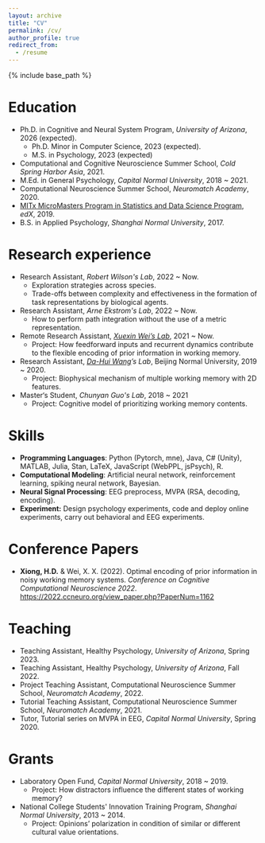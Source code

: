 ```yaml
---
layout: archive
title: "CV"
permalink: /cv/
author_profile: true
redirect_from:
  - /resume
---
```


{% include base_path %}

Education
======
* Ph.D. in Cognitive and Neural System Program, *University of Arizona*, 2026 (expected).
  * Ph.D. Minor in Computer Science, 2023 (expected).
  * M.S. in Psychology, 2023 (expected)
* Computational and Cognitive Neuroscience Summer School, *Cold Spring Harbor Asia*, 2021.
* M.Ed. in General Psychology, *Capital Normal University*, 2018 ~ 2021.
* Computational Neuroscience Summer School, *Neuromatch Academy*, 2020.
* [MITx MicroMasters Program in Statistics and Data Science Program](https://micromasters.mit.edu/ds/), *edX*, 2019.
* B.S. in Applied Psychology, *Shanghai Normal University*, 2017.

Research experience
======
* Research Assistant, *Robert Wilson's Lab*, 2022 ~ Now.
  * Exploration strategies across species.
  * Trade-offs between complexity and effectiveness in the formation of task representations by biological agents.
* Research Assistant, *Arne Ekstrom's Lab*, 2022 ~ Now.
  * How to perform path integration without the use of a metric representation.
* Remote Research Assistant, *[Xuexin Wei’s Lab](https://sites.google.com/view/xxweineuraltheory/research)*, 2021 ~ Now.
  * Project: How feedforward inputs and recurrent dynamics contribute to the flexible encoding of prior information in working memory.
* Research Assistant, *[Da-Hui Wang](https://scholar.google.com.au/citations?user=6BkFUZcAAAAJ&hl=en)’s Lab*, Beijing Normal University, 2019 ~ 2020.
  * Project: Biophysical mechanism of multiple working memory with 2D features.
* Master‘s Student, *Chunyan Guo's Lab*, 2018 ~ 2021
  * Project: Cognitive model of prioritizing working memory contents. 

Skills
======
* **Programming Languages**: Python (Pytorch, mne), Java, C# (Unity), MATLAB, Julia, Stan, LaTeX, JavaScript (WebPPL, jsPsych), R.
* **Computational Modeling**: Artificial neural network, reinforcement learning, spiking neural network, Bayesian.
* **Neural Signal Processing**: EEG preprocess, MVPA (RSA, decoding, encoding).
* **Experiment:** Design psychology experiments, code and deploy online experiments, carry out behavioral and EEG experiments.

Conference Papers
======

- **Xiong, H.D.** & Wei, X. X. (2022). Optimal encoding of prior information in noisy working memory systems. *Conference on Cognitive Computational Neuroscience 2022*. https://2022.ccneuro.org/view_paper.php?PaperNum=1162

Teaching
======

- Teaching Assistant, Healthy Psychology, *University of Arizona*, Spring 2023.
- Teaching Assistant, Healthy Psychology, *University of Arizona*, Fall 2022.
- Project Teaching Assistant, Computational Neuroscience Summer School, *Neuromatch Academy*, 2022.	
- Tutorial Teaching Assistant, Computational Neuroscience Summer School, *Neuromatch Academy*, 2021.	
- Tutor, Tutorial series on MVPA in EEG, *Capital Normal University*, Spring 2020.

Grants
======

- Laboratory Open Fund, *Capital Normal University*, 2018 ~ 2019.
  - Project: How distractors influence the different states of working memory?
- National College Students' Innovation Training Program, *Shanghai Normal University*, 2013 ~ 2014.
  - Project: Opinions’ polarization in condition of similar or different cultural value orientations.
